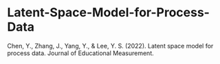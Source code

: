 # Latent-Space-Model-for-Process-Data

Chen, Y., Zhang, J., Yang, Y., & Lee, Y. S. (2022). Latent space model for process data. Journal of Educational Measurement.
